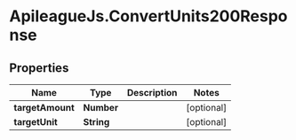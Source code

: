 # ApileagueJs.ConvertUnits200Response

## Properties

Name | Type | Description | Notes
------------ | ------------- | ------------- | -------------
**targetAmount** | **Number** |  | [optional] 
**targetUnit** | **String** |  | [optional] 


